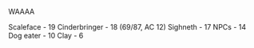 WAAAA

Scaleface - 19
Cinderbringer - 18 (69/87, AC 12)
Sighneth - 17
NPCs - 14
Dog eater - 10
Clay - 6